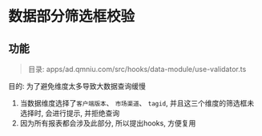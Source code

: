 # 数据部分筛选框校验

## 功能

> 目录: apps/ad.qmniu.com/src/hooks/data-module/use-validator.ts

目的: 为了避免维度太多导致大数据查询缓慢

1. 当数据维度选择了`客户端版本`、 `市场渠道`、 `tagid`, 并且这三个维度的筛选框未选择时, 会进行提示, 并拒绝查询
2. 因为所有报表都会涉及此部分, 所以提出hooks, 方便复用